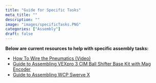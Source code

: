 ```yaml
---
title: "Guide for Specific Tasks"
meta_title: ""
description: ""
image: "images/specificTasks.PNG"
categories: ["Assembly"]
draft: false
---
```

**Below are current resources to help with specific assembly tasks:**
- [How To Wire the Pneumatics (Video)](https://youtu.be/uQEiNiHT9fs)
- [Guide to Assembling VEXpro 3 CIM Ball Shifter Base Kit with Mag Encoder](https://content.vexrobotics.com/vexpro/pdf/217-3195-751-3CIMBallShifterBaseKit-MagEncoderAssembly-20171218.pdf)
- [Guide to Assembling WCP Swerve X](https://docs.wcproducts.com/wcp-swervex/assembly-instructions/flipped/step-1-5)

